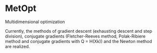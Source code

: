 # MetOpt
Multidimensional optimization

Currently, the methods of gradient descent (exhausting descent and step division), conjugate gradients (Fletcher-Reeves method, Polak-Ribiere method and conjugate gradients with Q = H(Xk)) and the Newton method are realized.
